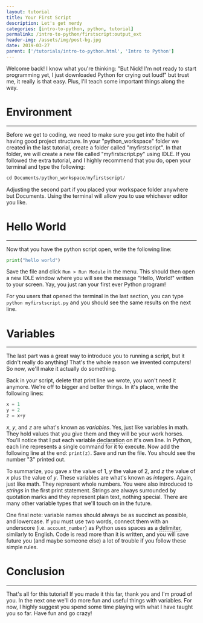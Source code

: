 ```yaml
---
layout: tutorial
title: Your First Script
description: Let's get nerdy 
categories: [intro-to-python, python, tutorial]
permalink: /intro-to-python/firstscript:output_ext
header-img: /assets/img/post-bg.jpg
date: 2019-03-27
parent: ['/tutorials/intro-to-python.html', 'Intro to Python']
---
```


Welcome back! I know what you're thinking: "But Nick! I'm not ready to start programming yet, I just downloaded Python for crying out loud!" but trust me, it really is that easy. Plus, I'll teach some important things along the way.

# Environment
---
Before we get to coding, we need to make sure you get into the habit of having good project structure. In your "python_workspace" folder we created in the last tutorial, create a folder called "myfirstscript". In that folder, we will create a new file called "myfirstscript.py" using IDLE. If you followed the extra tutorial, and I highly recommend that you do, open your terminal and type the following:

```python
cd Documents/python_workspace/myfirstscript/
```

Adjusting the second part if you placed your workspace folder anywhere but Documents. Using the terminal will allow you to use whichever editor you like.

# Hello World
---
Now that you have the python script open, write the following line:

```python
print("hello world")
```

Save the file and click `Run > Run Module` in the menu. This should then open a new IDLE window where you will see the message "Hello, World!" written to your screen. Yay, you just ran your first ever Python program!

For you users that opened the terminal in the last section, you can type `python myfirstscript.py` and you should see the same results on the next line.

# Variables
---
The last part was a great way to introduce you to running a script, but it didn't really do anything! That's the whole reason we invented computers! So now, we'll make it actually do something.

Back in your script, delete that print line we wrote, you won't need it anymore. We're off to bigger and better things. In it's place, write the following lines:

```python
x = 1
y = 2
z = x+y
```

*x*, *y*, and *z* are what's known as *variables*. Yes, just like variables in math. They hold values that you give them and they will be your work horses. You'll notice that I put each variable <a href="#" data-toggle="tooltip" data-original-title="The first time a variable is defined." data-placement="bottom" style="text-decoration:none; border-bottom: 1px dashed grey;" onclick="return false;">declaration</a> on it's own line. In Python, each line represents a single command for it to execute. Now add the following line at the end: `print(z)`. Save and run the file. You should see the number "3" printed out.

To summarize, you gave *x* the value of 1, *y* the value of 2, and *z* the value of *x* plus the value of *y*. These variables are what's known as *integers*. Again, just like math. They represent whole numbers. You were also introduced to *strings* in the first print statement. Strings are always surrounded by quotation marks and they represent plain text, nothing special. There are many other variable types that we'll touch on in the future.

One final note: variable names should always be as succinct as possible, and lowercase. If you must use two words, connect them with an underscore (i.e. `account_number`) as Python uses spaces as a <a href="#" data-toggle="tooltip" data-original-title="Some sort of symbol that differentiates seperate items." data-placement="bottom" style="text-decoration:none; border-bottom: 1px dashed grey;" onclick="return false;">delimiter</a>, similarly to English. Code is read more than it is written, and you will save future you (and maybe someone else) a lot of trouble if you follow these simple rules.

# Conclusion
---
That's all for this tutorial! If you made it this far, thank you and I'm proud of you. In the next one we'll do more fun and useful things with variables. For now, I highly suggest you spend some time playing with what I have taught you so far. Have fun and go crazy!
